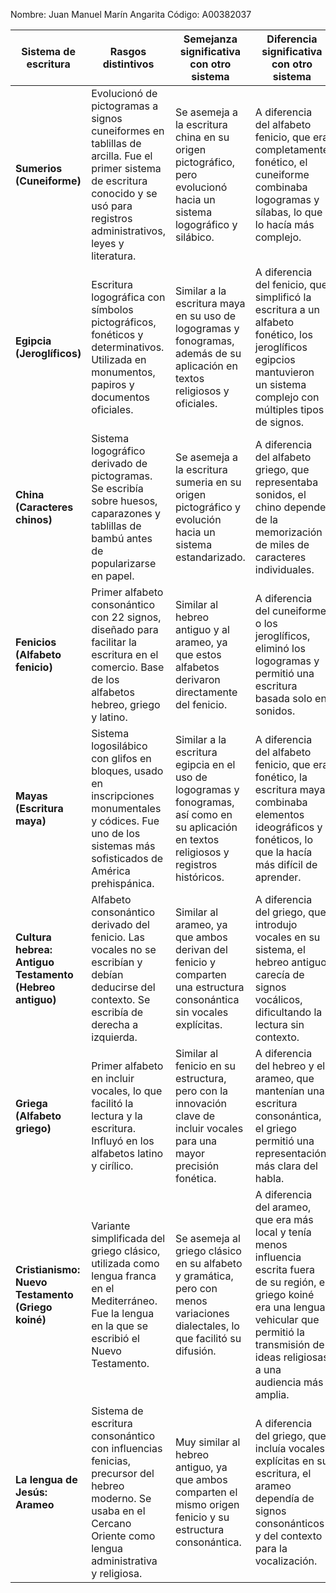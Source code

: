Nombre: Juan Manuel Marín Angarita
Código: A00382037

|**Sistema de escritura**|**Rasgos distintivos**|**Semejanza significativa con otro sistema**|**Diferencia significativa con otro sistema**|
|---|---|---|---|
|**Sumerios (Cuneiforme)**|Evolucionó de pictogramas a signos cuneiformes en tablillas de arcilla. Fue el primer sistema de escritura conocido y se usó para registros administrativos, leyes y literatura.|Se asemeja a la escritura china en su origen pictográfico, pero evolucionó hacia un sistema logográfico y silábico.|A diferencia del alfabeto fenicio, que era completamente fonético, el cuneiforme combinaba logogramas y sílabas, lo que lo hacía más complejo.|
|**Egipcia (Jeroglíficos)**|Escritura logográfica con símbolos pictográficos, fonéticos y determinativos. Utilizada en monumentos, papiros y documentos oficiales.|Similar a la escritura maya en su uso de logogramas y fonogramas, además de su aplicación en textos religiosos y oficiales.|A diferencia del fenicio, que simplificó la escritura a un alfabeto fonético, los jeroglíficos egipcios mantuvieron un sistema complejo con múltiples tipos de signos.|
|**China (Caracteres chinos)**|Sistema logográfico derivado de pictogramas. Se escribía sobre huesos, caparazones y tablillas de bambú antes de popularizarse en papel.|Se asemeja a la escritura sumeria en su origen pictográfico y evolución hacia un sistema estandarizado.|A diferencia del alfabeto griego, que representaba sonidos, el chino depende de la memorización de miles de caracteres individuales.|
|**Fenicios (Alfabeto fenicio)**|Primer alfabeto consonántico con 22 signos, diseñado para facilitar la escritura en el comercio. Base de los alfabetos hebreo, griego y latino.|Similar al hebreo antiguo y al arameo, ya que estos alfabetos derivaron directamente del fenicio.|A diferencia del cuneiforme o los jeroglíficos, eliminó los logogramas y permitió una escritura basada solo en sonidos.|
|**Mayas (Escritura maya)**|Sistema logosilábico con glifos en bloques, usado en inscripciones monumentales y códices. Fue uno de los sistemas más sofisticados de América prehispánica.|Similar a la escritura egipcia en el uso de logogramas y fonogramas, así como en su aplicación en textos religiosos y registros históricos.|A diferencia del alfabeto fenicio, que era fonético, la escritura maya combinaba elementos ideográficos y fonéticos, lo que la hacía más difícil de aprender.|
|**Cultura hebrea: Antiguo Testamento (Hebreo antiguo)**|Alfabeto consonántico derivado del fenicio. Las vocales no se escribían y debían deducirse del contexto. Se escribía de derecha a izquierda.|Similar al arameo, ya que ambos derivan del fenicio y comparten una estructura consonántica sin vocales explícitas.|A diferencia del griego, que introdujo vocales en su sistema, el hebreo antiguo carecía de signos vocálicos, dificultando la lectura sin contexto.|
|**Griega (Alfabeto griego)**|Primer alfabeto en incluir vocales, lo que facilitó la lectura y la escritura. Influyó en los alfabetos latino y cirílico.|Similar al fenicio en su estructura, pero con la innovación clave de incluir vocales para una mayor precisión fonética.|A diferencia del hebreo y el arameo, que mantenían una escritura consonántica, el griego permitió una representación más clara del habla.|
|**Cristianismo: Nuevo Testamento (Griego koiné)**|Variante simplificada del griego clásico, utilizada como lengua franca en el Mediterráneo. Fue la lengua en la que se escribió el Nuevo Testamento.|Se asemeja al griego clásico en su alfabeto y gramática, pero con menos variaciones dialectales, lo que facilitó su difusión.|A diferencia del arameo, que era más local y tenía menos influencia escrita fuera de su región, el griego koiné era una lengua vehicular que permitió la transmisión de ideas religiosas a una audiencia más amplia.|
|**La lengua de Jesús: Arameo**|Sistema de escritura consonántico con influencias fenicias, precursor del hebreo moderno. Se usaba en el Cercano Oriente como lengua administrativa y religiosa.|Muy similar al hebreo antiguo, ya que ambos comparten el mismo origen fenicio y su estructura consonántica.|A diferencia del griego, que incluía vocales explícitas en su escritura, el arameo dependía de signos consonánticos y del contexto para la vocalización.|

